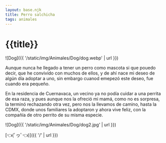 ```yaml
---
layout: base.njk
title: Perro salchicha
tags: animales
---
```


# {{title}}

![Dog]({{ '/static/img/Animales/Dog/dog.webp' | url }})

Aunque nunca he llegado a tener un perro como mascota si que pouedo decir, que he convivido con muchos de ellos, y de ahí nace mi deseo de algún día adoptar a uno, sin embargo cuanod emepezó este deseo, fue cuando era pequeño.

En la residencia de Cuernavaca, un vecino ya no podía cuidar a una perrita de esa raza, y pues aunque nos la ofreció mi mamá, como no es sorpresa, la terminó rechazando otra vez, pero nos la llevamos de camino, hasta la CDMX, donde unos familiares la adoptaron y ahora vive feliz, con la compañía de otro perrito de su misma especie.

![Dog]({{ '/static/img/Animales/Dog/dog2.jpg' | url }})

[👈(ﾟヮﾟ👈)]({{ '/' | url }})
